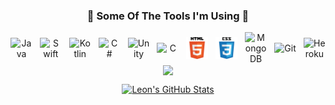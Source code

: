
<div align="center">
  
<h3 style="text-align:center;"> 🔧 Some Of The Tools I'm Using 🔧</h3>
  
<div style='display:flex; justify-content:space-between; align-items:center;'>
<img alt="Java" width="35px" src="https://cdn.iconscout.com/icon/free/png-512/java-43-569305.png"/>
<img alt="Swift" width="35px" src="https://cdn.worldvectorlogo.com/logos/swift-15.svg"/>
<img alt="Kotlin" width="35px" src="https://cdn.icon-icons.com/icons2/2108/PNG/512/kotlin_icon_130893.png"/>
<img alt="C#" width="35px" src="https://cdn.worldvectorlogo.com/logos/c--4.svg"/>
<img alt="Unity" width="35px" src=https://unity3d.com/profiles/unity3d/themes/unity/images/pages/branding_trademarks/unity-tab-square-black.png/>
<img alt="C" width="35px" src="https://cdn.iconscout.com/icon/free/png-512/c-programming-569564.png"/>
<img  alt="HTML5" width="35px" src="https://raw.githubusercontent.com/github/explore/80688e429a7d4ef2fca1e82350fe8e3517d3494d/topics/html/html.png" />
<img  alt="CSS3" width="35px" src="https://raw.githubusercontent.com/github/explore/80688e429a7d4ef2fca1e82350fe8e3517d3494d/topics/css/css.png" />
<img  alt="MongoDB" width="35px" src="https://cdn.iconscout.com/icon/free/png-512/mongodb-5-1175140.png" />
<img  alt="Git" width="35px" src="https://git-scm.com/images/logos/downloads/Git-Icon-1788C.png" />
<img alt="Heroku" width="35px" src="https://slack-files2.s3-us-west-2.amazonaws.com/avatars/2018-07-10/396072065317_f8b9a63ed67ca0368c6e_512.png"/>


</div>

<div style='list-style-type: none;  display:flex; justify-content:center; align-items:center; flex-direction:column'>
  <div style='margin-bottom:12px'>
    <a href="https://github.com/LeonGrn/LeonGrn">
      <img align="center" src="https://github-readme-stats.vercel.app/api/top-langs/?username=LeonGrn&hide=c%2B%2B,c%23&theme=cobalt&langs_count=5&layout=compact" />
    </a>
  </div>
  <div>
    <a href="https://github.com/LeonGrn/LeonGrn">
      <img align="center" src="https://github-readme-stats.vercel.app/api?username=LeonGrn&show_icons=true&line_height=27&count_private=true&hide=stars&theme=cobalt" alt="Leon's GitHub Stats" />
    </a>
  </div>
</div>
</div>

<!--
**LeonGrn/LeonGrn** is a ✨ _special_ ✨ repository because its `README.md` (this file) appears on your GitHub profile.

Here are some ideas to get you started:

- 🔭 I’m currently working on ...
- 🌱 I’m currently learning ...
- 👯 I’m looking to collaborate on ...
- 🤔 I’m looking for help with ...
- 💬 Ask me about ...
- 📫 How to reach me: ...
- 😄 Pronouns: ...
- ⚡ Fun fact: ...
-->
